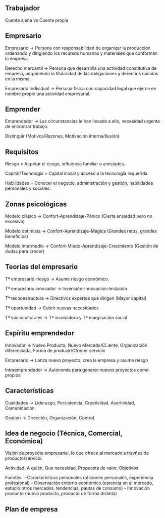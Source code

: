 ## Trabajador
Cuenta ajena vs Cuenta propia

## Empresario
Empresario -> Persona con responsabilidad de organizar la producción ordenando y dirigiendo los recursos humanos y materiales que conforman la empresa.

Derecho mercantil -> Persona que desarrolla una actividad constitutiva de empresa, adquiriendo la titularidad de las obligaciones y derechos nacidos en la misma.

Empresario individual -> Persona física con capacidad legal que ejerce en nombre propio una actividad empresarial.

## Emprender
Emprendedor -> Las circunstancias le han llevado a ello, necesidad urgente de encontrar trabajo.

Distinguir (Motivos/Razones, Motivación interna/Ilusión)

## Requisitos
Riesgo = Acpetar el riesgo, influencia familiar o amistades.

Capital/Tecnología = Capital inicial y acceso a la tecnología requerida.

Habilidades = Conocer el negocio, administración y gestión, habilidades personales y sociales.

## Zonas psicológicas

Modelo clásico -> Confort-Aprendizaje-Pánico (Cierta ansiedad pero no excesiva)

Modelo optimista -> Confort-Aprendizaje-Mágica (Grandes retos, grandes beneficios)

Modelo intermedio -> Confort-Miedo-Aprendizaje-Crecimiento (Gestión de dudas para crecer)

## Teorías del empresario
Tª empresario-riesgo -> Asume riesgo económico.

Tª empresario innovador -> Invención-Innovación-Imitación

Tª tecnoestructura -> Directivos expertos que dirigen (Mayor capital)

Tª oportunidad -> Cubrir nuevas necesidades

Tª socioculturales -> Tª incubadora y Tª marginación social

## Espíritu emprendedor
Innovador -> Nuevo Producto, Nuevo Mercado/CLiente, Organización diferenciada, Forma de producir/Ofrecer servicio

Empresario -> Lanza nuevo proyecto, crea la empresa y asume riesgo

Intraemprendedor -> Autonomía para generar nuevos proyectos como propios

## Características

Cualidades -> Liderazgo, Persistencia, Creatividad, Asertividad, Comunicación

Gestión -> Dirección, Organización, Control.

## Idea de negocio (Técnica, Comercial, Económica)
Visión de proyecto empresarial, lo que ofrece al mercado a travñes de producto/servicio.

Actividad, A quién, Que necesidad, Propuesta de valor, Objetivos

Fuentes:
    - Características personales (aficiones personales, experiencia profesional)
    - Observación entorno económico (carencia en el mercado, estudio otros mercados, tendencias, pautas de consumo)
    - Innovación producto (nuevo producto, producto de forma distinta)

## Plan de empresa
